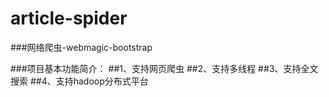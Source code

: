# article-spider
###网络爬虫-webmagic-bootstrap

###项目基本功能简介：
##1、支持网页爬虫
##2、支持多线程
##3、支持全文搜索
##4、支持hadoop分布式平台

